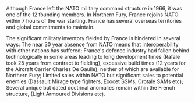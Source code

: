 Although France left the NATO military command structure in 1966, it was
one of the 12 founding members. In Northern Fury, France rejoins NATO
within 7 hours of the war starting. France has several overseas
territories and global commitments to maintain.

The significant military inventory fielded by France is hindered in
several ways: The near 30 year absence from NATO means that
interoperability with other nations has suffered; France's defence
industry had fallen behind technologically in some areas leading to long
development times (Rafale took 25 years from contract to fielding),
excessive build times (12 years for the Aircraft Carrier Charles De
Gaulle), neither of which are available for Northern Fury; Limited sales
within NATO but significant sales to potential enemies (Dassault Mirage
type fighters, Exocet SSMs, Crotale SAMs etc); Several unique but dated
doctrinal anomalies remain within the French structure, (Light Armoured
Divisions etc).
